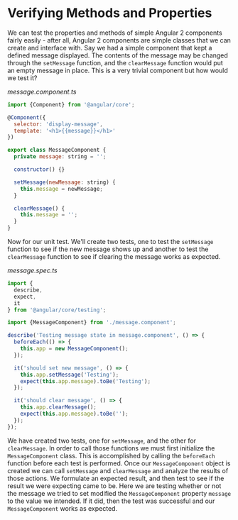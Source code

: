 # Verifying Methods and Properties

We can test the properties and methods of simple Angular 2 components fairly easily - after all, Angular 2 components are simple classes that we can create and interface with. Say we had a simple component that kept a defined message displayed. The contents of the message may be changed through the `setMessage` function, and the `clearMessage` function would put an empty message in place. This is a very trivial component but how would we test it?

*message.component.ts*

```js
import {Component} from '@angular/core';

@Component({
  selector: 'display-message',
  template: '<h1>{{message}}</h1>'
})

export class MessageComponent {
  private message: string = '';

  constructor() {}

  setMessage(newMessage: string) {
  	this.message = newMessage;
  }

  clearMessage() {
    this.message = '';
  }
}
```

Now for our unit test. We'll create two tests, one to test the `setMessage` function to see if the new message shows up and another to test the `clearMessage` function to see if clearing the message works as expected.

*message.spec.ts*

```js
import {
  describe,
  expect,
  it
} from '@angular/core/testing';

import {MessageComponent} from './message.component';

describe('Testing message state in message.component', () => {
  beforeEach(() => {
    this.app = new MessageComponent();
  });

  it('should set new message', () => {
    this.app.setMessage('Testing');
    expect(this.app.message).toBe('Testing');
  });

  it('should clear message', () => {
    this.app.clearMessage();
    expect(this.app.message).toBe('');
  });
});
```

We have created two tests, one for `setMessage`, and the other for `clearMessage`. In order to call those functions we must first initialize the `MessageComponent` class. This is accomplished by calling the `beforeEach` function before each test is performed. 
Once our `MessageComponent` object is created we can call `setMessage` and `clearMessage` and analyze the results of those actions. We formulate an expected result, and then test to see if the result we were expecting came to be. Here we are testing whether or not the message we tried to set modified the `MessageComponent` property `message` to the value we intended. If it did, then the test was successful and our `MessageComponent` works as expected.
